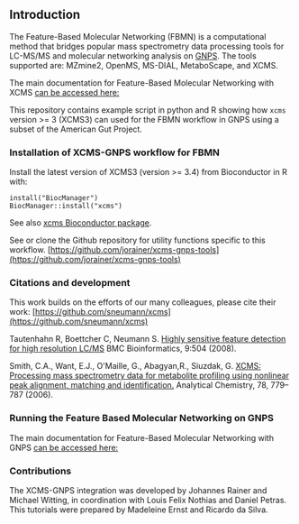 ## Introduction

The Feature-Based Molecular Networking (FBMN) is a computational method that bridges popular mass spectrometry data processing tools for LC-MS/MS and molecular networking analysis on [GNPS](http://gnps.ucsd.edu). The tools supported are: MZmine2, OpenMS, MS-DIAL, MetaboScape, and XCMS.

The main documentation for Feature-Based Molecular Networking with XCMS [can be accessed here:](https://ccms-ucsd.github.io/GNPSDocumentation/featurebasedmolecularnetworking-with-xcms3/)

This repository contains example script in python and R showing how `xcms` version >= 3 (XCMS3) can used for the
FBMN workflow in GNPS using a subset of the American Gut Project.

### Installation of XCMS-GNPS workflow for FBMN

Install the latest version of XCMS3 (version >= 3.4) from Bioconductor in R
with:

```
install("BiocManager")
BiocManager::install("xcms")
```
See also [xcms Bioconductor package](https://www.bioconductor.org/packages/release/bioc/html/xcms.html).

See or clone the Github repository for utility functions specific to this workflow.
[https://github.com/jorainer/xcms-gnps-tools](https://github.com/jorainer/xcms-gnps-tools)

### Citations and development

This work builds on the efforts of our many colleagues, please cite their work:
[https://github.com/sneumann/xcms](https://github.com/sneumann/xcms)

Tautenhahn R, Boettcher C, Neumann S. [Highly sensitive feature detection for
high resolution LC/MS](https://doi.org/10.1186/1471-2105-9-504) BMC
Bioinformatics, 9:504 (2008).

Smith, C.A., Want, E.J., O'Maille, G., Abagyan,R., Siuzdak, G. [XCMS: Processing
mass spectrometry data for metabolite profiling using nonlinear peak alignment, matching and identification.](https://pubs.acs.org/doi/10.1021/ac051437y)
Analytical Chemistry, 78, 779–787 (2006).

### Running the Feature Based Molecular Networking on GNPS

The main documentation for Feature-Based Molecular Networking with GNPS [can be accessed here:](https://ccms-ucsd.github.io/GNPSDocumentation/featurebasedmolecularnetworking)

### Contributions

The XCMS-GNPS integration was developed by Johannes Rainer and Michael Witting, in coordination with Louis Felix Nothias and Daniel Petras.
This tutorials were prepared by Madeleine Ernst and Ricardo da Silva.
